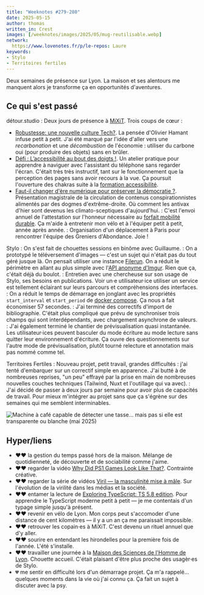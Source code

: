 ```yaml
---
title: "Weeknotes #279-280"
date: 2025-05-15
author: thomas
written_in: Crest
images: [/weeknotes/images/2025/05/mug-reutilisable.webp]
network:
  https://www.lovenotes.fr/p/le-repos: Laure
keywords:
- Stylo
- Territoires fertiles
---
```


Deux semaines de présence sur Lyon. La maison et ses alentours me manquent alors je transforme ça en opportunités d'aventures.

<!--more-->

## Ce qui s'est passé

détour.studio
: Deux jours de présence à [MiXiT](https://mixitconf.org/fr/2025/). Trois coups de cœur :
  - [Robustesse: une nouvelle culture Tech?](https://mixitconf.org/fr/2025/robustesse-une-nouvelle-culture-tech-). La pensée d'Olivier Hamant infuse petit à petit. J'ai été marqué par l'idée d'aller vers une _recarbonation_ et une _décombustion_ de l'économie : utiliser du carbone oui (pour produire des objets) sans en brûler.
  - [Défi : L’accessibilité au bout des doigts !](https://mixitconf.org/fr/2025/defi-l-accessibilite-au-bout-des-doigts-). Un atelier pratique pour apprendre à naviguer avec l'assistant du téléphone sans regarder l'écran. C'était très très instructif, tant sur le fonctionnement que la perception des pages sans avoir recours à la vue. Ça poursuit l'ouverture des chakras suite à la [formation accessibilité](/weeknotes/266/).
  - [Faut-il changer d'ère numérique pour préserver la démocratie ?](https://mixitconf.org/fr/2025/faut-il-changer-d-39-ere-numerique-pour-preserver-la-democratie-). Présentation magistrale de la circulation de contenus conspirationnistes alimentés par des dogmes d'extrême-droite. Où comment les antivax d'hier sont devenus les climato-sceptiques d'aujourd'hui.
: C'est l'envoi annuel de l'attestation sur l'honneur nécessaire au [forfait mobilité durable](https://attestation-velo.fr/salarie-secteur-prive). Ça m'aide à entretenir mon vélo et à l'équiper petit à petit, année après année.
: Organisation d'un déplacement à Paris pour rencontrer l'équipe des Greniers d'Abondance. Joie !

Stylo
: On s'est fait de chouettes sessions en binôme avec Guillaume.
: On a prototypé le téléversement d'images — c'est un sujet qui n'était pas du tout géré jusque là. On pensait utiliser une instance [Filerun](https://filerun.com/). On a réduit le périmètre en allant au plus simple avec l'[API anonyme d'Imgur](https://apidocs.imgur.com/). Rien que ça, c'était déjà du boulot.
: Entretien avec une chercheuse sur son usage de Stylo, ses besoins en publications. Voir un·e utilisateur·ice utiliser un service est tellement éclairant sur leurs parcours et compréhensions des interfaces.
: On a réduit le temps de démarrage en jonglant avec les propriétés `start_interval` et `start_period` de [docker compose](https://docs.docker.com/reference/compose-file/services/#healthcheck). Ça nous a fait économiser 57 secondes.
: J'ai terminé des correctifs d'import de bibliographie. C'était plus compliqué que prévu de synchroniser trois champs qui sont interdépendants, avec chargement asynchrone de valeurs.
: J'ai également terminé le chantier de prévisualisation quasi instantanée. Les utilisateur·ices peuvent basculer du mode écriture au mode lecture sans quitter leur environnement d'écriture. Ça ouvre des questionnements sur l'autre mode de prévisualisation, plutôt tourné relecture et annotation mais pas nommé comme tel.

Territoires Fertiles
: Nouveau projet, petit travail, grandes difficultés : j'ai tenté d'embarquer sur un correctif simple en apparence. J'ai butté à de nombreuses reprises, "un peu" effrayé par la prise en main de nombreuses nouvelles couches techniques (Tailwind, Nuxt et l'outillage qui va avec).
: J'ai décidé de passer à deux jours par semaine pour avoir plus de capacités de travail. Pour mieux m'intégrer au projet sans que ça s'égrène sur des semaines qui me semblent interminables.

![](/weeknotes/images/2025/05/mug-reutilisable.webp "Machine à café capable de détecter une tasse… mais pas si elle est transparente ou blanche (mai 2025)")


## Hyper/liens

- <span aria-label="J'ai beaucoup aimé">❤️❤️</span> la gestion du temps passé hors de la maison. Mélange de quotidienneté, de découverte et de sociabilité comme j'aime.
- <span aria-label="J'ai beaucoup aimé">❤️❤️</span> regarder la vidéo <a href="https://www.youtube.com/watch?v=y84bG19sg6U" lang="en" target="_blank">Why Did PS1 Games Look Like That?</a>. Contrainte créative.
- <span aria-label="J'ai beaucoup aimé">❤️❤️</span> regarder la série de vidéos [Viril — la masculinité mise à mâle](https://www.arte.tv/fr/videos/RC-026088/viril/). Sur l'évolution de la virilité dans les médias et la société.
- <span aria-label="J'ai beaucoup aimé">❤️❤️</span> entamer la lecture de <a href="https://exploringjs.com/ts/" lang="en" target="_blank">Exploring TypeScript: TS 5.8 edition</a>. Pour apprendre le TypeScript moderne petit à petit — je me contentais d'un typage simple jusqu'à présent.
- <span aria-label="J'ai beaucoup aimé">❤️❤️</span> revenir en vélo de Lyon. Mon corps peut s'accomoder d'une distance de cent kilomètres — il y a un an ça me paraissait impossible.
- <span aria-label="J'ai beaucoup aimé">❤️❤️</span> retrouver les copain·es à MiXiT. C'est devenu un rituel annuel que d'y aller.
- <span aria-label="J'ai beaucoup aimé">❤️❤️</span> sourire en entendant les hirondelles pour la première fois de l'année. L'été s'installe.
- <span aria-label="J'ai beaucoup aimé">❤️❤️</span> travailler une journée à la [Maison des Sciences de l'Homme de Lyon](https://www.msh-lse.fr/). Chouette accueil. C'était plaisant d'être plus proche des usagèr·es de Stylo.
- <span aria-label="J'ai eu de la peine avec">💔</span> me sentir en difficulté lors d'un démarrage projet. Ça m'a rappelé… quelques moments dans la vie où j'ai connu ça. Ça fait un sujet à discuter avec la psy.